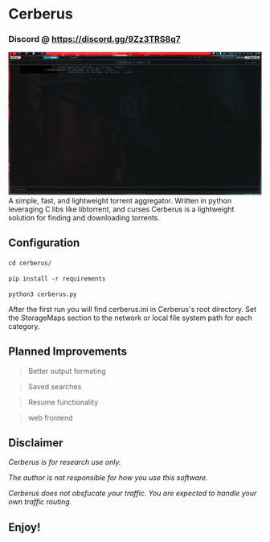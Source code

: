 # Cerberus
### Discord @ https://discord.gg/9Zz3TRS8q7
![Alt text](./downloader.png?raw=true "Cerberus")
 A simple, fast, and lightweight torrent aggregator.
 Written in python leveraging C libs like libtorrent, and curses
 Cerberus is a lightweight solution for finding and downloading
 torrents.
 
 ## Configuration
 `cd cerberus/`
 
 `pip install -r requirements`
 
 `python3 cerberus.py`
 
 
 After the first run you will find cerberus.ini in Cerberus's root
 directory. Set the StorageMaps section to the network or local file system
 path for each category.

## Planned Improvements
> Better output formating

> Saved searches

> Resume functionality

> web frontend
 
 ## Disclaimer
 *Cerberus is for research use only.*
 
 *The author is not responsible for how you use this software.*
 
 *Cerberus does not obsfucate your traffic. You are expected to handle your own traffic routing.*
 
 ## Enjoy!
